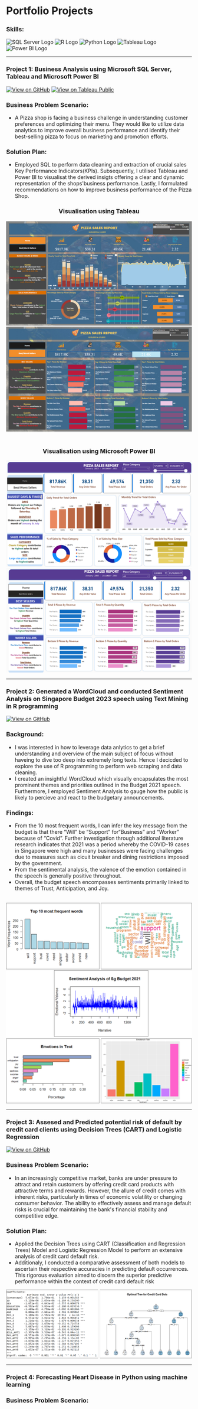 # Portfolio Projects

### Skills:
![SQL Server Logo](https://img.shields.io/badge/SQL_Server-CC2927?logo=Microsoft-SQL-Server&logoColor=white)
![R Logo](https://img.shields.io/badge/R-276DC3?logo=R&logoColor=white)
![Python Logo](https://img.shields.io/badge/Python-3776AB?logo=Python&logoColor=white)
![Tableau Logo](https://img.shields.io/badge/Tableau-E97627?logo=Tableau&logoColor=white)
![Power BI Logo](https://img.shields.io/badge/Power_BI-E8AB00?logo=Power-BI&logoColor=white)

---

### Project 1: Business Analysis using Microsoft SQL Server, Tableau and Microsoft Power BI

[![View on GitHub](https://img.shields.io/badge/GitHub-View_on_GitHub-blue?logo=GitHub)](https://github.com/PehJiaYuan/Pizza-Sales-Analysis)
[![View on Tableau Public](https://img.shields.io/badge/Tableau_Public-View_on_Tableau_Public-blue?logo=Tableau)](https://public.tableau.com/app/profile/peh.jia.yuan/vizzes)
 
### Business Problem Scenario:
  + A Pizza shop is facing a business challenge in understanding customer preferences and optimizing their menu. They would like to utilize data analytics to improve overall business performance and identify their best-selling pizza to focus on marketing and promotion efforts.

### Solution Plan:
  + Employed SQL to perform data cleaning and extraction of crucial sales Key Performance Indicators(KPIs). Subsequently, I utilised Tableau and Power BI to visualisat the derived insigts offering a clear and dynamic representation of the shops'business performance. Lastly, I formulated recommendations on how to improve business performance of the Pizza Shop.


<div align="center">
    <h3><strong>Visualisation using Tableau</strong></h3>
</div>


<center><img src="images/pizza_tableau_home.png"/></center>
<center><img src="images/pizza_tableau_best_worst_sellers.png"/></center>

<br>
<div align="center">
    <h3><strong>Visualisation using Microsoft Power BI</strong></h3>
</div>

<center><img src="images/powerbi_home.png"/></center>
<center><img src="images/powerbi_best_worst_sellers.png"/></center>

---
### Project 2: Generated a WordCloud and conducted Sentiment Analysis on Singapore Budget 2023 speech using Text Mining in R programming

[![View on GitHub](https://img.shields.io/badge/GitHub-View_on_GitHub-blue?logo=GitHub)](https://github.com/PehJiaYuan/WordCloud-and-SentimentAnalysis-Using-R-Programming)

### Background:
  + I was interested in how to leverage data anlytics to get a brief understanding and overview of the main subject of focus without haveing to dive too deep into extremely long texts. Hence I decicded to explore the use of R programming to perform web scraping and data cleaning.
  + I created an insightful WordCloud which visually encapsulates the most prominent themes and priorities outlined in the Budget 2021 speech. Furthermore, I employed Sentiment Analysis to gauge how the public is likely to percieve and react to the budgetary announcements.

### Findings:
  + From the 10 most frequent words, I can infer the key message from the budget is that there “Will” be “Support” for“Business” and “Worker” because of “Covid”. Further investigation through additional literature research indicates that 2021 was a period whereby the COVID-19 cases  in Singapore were high and many businesses were facing challenges due to measures such as cicuit breaker and dining restrictions imposed by the government.
  + From the sentimental analysis, the valence of the emotion contained in the speech is generally positive throughout.
  + Overall, the budget speech encompasses sentiments primarily linked to themes of Trust, Anticipation, and Joy.

<br>

<center><img src="images/wrd_cloud_plots.png"/></center>
<center><img src="images/senti_plots.png"/></center>

---
### Project 3: Assesed and Predicted potential risk of default by credit card clients using Decision Trees (CART) and Logistic Regression

[![View on GitHub](https://img.shields.io/badge/GitHub-View_on_GitHub-blue?logo=GitHub)](https://github.com/PehJiaYuan/Credit-Card-Default-Analysis-and-Prediction-using-R-programming)

### Business Problem Scenario:
  + In an increasingly competitive market, banks are under pressure to attract and retain customers by offering credit card products with attractive terms and rewards. However, the allure of credit comes with inherent risks, particularly in times of economic volatility or changing consumer behavior. The ability to effectively assess and manage default risks is crucial for maintaining the bank's financial stability and competitive edge.

### Solution Plan:
  + Applied the Decision Trees using CART (Classification and Regression Trees) Model and Logistic Regression Model to perform an extensive analysis of credit card default risk.
  + Additionaly, I conducted a comparative assessment of both models to ascertain their respective accuracies in predicting default occurrences. This rigorous evaluation aimed to discern the superior predictive performance within the context of credit card default risk


<center><img src="images/cart_logistic.png"/></center>

---
### Project 4: Forecasting Heart Disease in Python using machine learning

### Business Problem Scenario:

